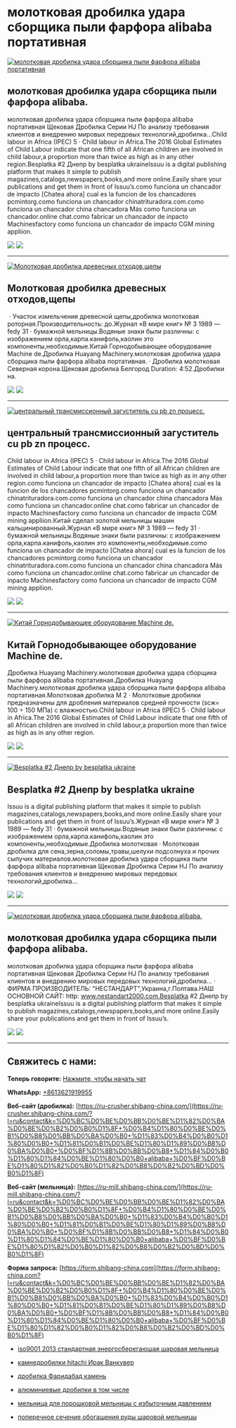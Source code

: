 # молотковая дробилка удара сборщика пыли фарфора alibaba портативная

<a href="https://swt.shibang-china.com/?l=ru&img&k=%D0%BC%D0%BE%D0%BB%D0%BE%D1%82%D0%BA%D0%BE%D0%B2%D0%B0%D1%8F+%D0%B4%D1%80%D0%BE%D0%B1%D0%B8%D0%BB%D0%BA%D0%B0+%D1%83%D0%B4%D0%B0%D1%80%D0%B0+%D1%81%D0%B1%D0%BE%D1%80%D1%89%D0%B8%D0%BA%D0%B0+%D0%BF%D1%8B%D0%BB%D0%B8+%D1%84%D0%B0%D1%80%D1%84%D0%BE%D1%80%D0%B0+alibaba+%D0%BF%D0%BE%D1%80%D1%82%D0%B0%D1%82%D0%B8%D0%B2%D0%BD%D0%B0%D1%8F" target="_blank">![молотковая дробилка удара сборщика пыли фарфора alibaba портативная](http://static.shibang-china.com/all-800x300/55.jpg)</a>

## молотковая дробилка удара сборщика пыли фарфора alibaba.
молотковая дробилка удара сборщика пыли фарфора alibaba портативная Щековая Дробилка Серии HJ По анализу требования клиентов и внедрению мировых передовых технологий,дробилка…Child labour in Africa (IPEC) 5 &#183; Child labour in Africa.The 2016 Global Estimates of Child Labour indicate that one fifth of all African children are involved in child labour,a proportion more than twice as high as in any other region.Besplatka #2 Днепр by besplatka ukraineIssuu is a digital publishing platform that makes it simple to publish magazines,catalogs,newspapers,books,and more online.Easily share your publications and get them in front of Issuu’s.como funciona un chancador de impacto [Chatea ahora] cual es la funcion de los chancadores pcmintorg.como funciona un chancador chinatrituradora.com.como funciona un chancador china chancadora M&#225;s como funciona un chancador.online chat.como fabricar un chancador de inpacto Machinesfactory como funciona un chancador de impacto CGM mining appliion.


<a href="https://whatsapp.shibangsoft.com/WhatsApp.php" target="_blank" title="WhatsApp">![](http://static.shibang-china.com/icon/whatsapp.png)</a> <a href="https://swt.shibang-china.com/?l=ru&icon&k=%D0%BC%D0%BE%D0%BB%D0%BE%D1%82%D0%BA%D0%BE%D0%B2%D0%B0%D1%8F+%D0%B4%D1%80%D0%BE%D0%B1%D0%B8%D0%BB%D0%BA%D0%B0+%D1%83%D0%B4%D0%B0%D1%80%D0%B0+%D1%81%D0%B1%D0%BE%D1%80%D1%89%D0%B8%D0%BA%D0%B0+%D0%BF%D1%8B%D0%BB%D0%B8+%D1%84%D0%B0%D1%80%D1%84%D0%BE%D1%80%D0%B0+alibaba+%D0%BF%D0%BE%D1%80%D1%82%D0%B0%D1%82%D0%B8%D0%B2%D0%BD%D0%B0%D1%8F" target="_blank">![](http://static.shibang-china.com/icon/chat-ru.png)</a>

---

<a href="https://swt.shibang-china.com/?l=ru&img&k=%D0%BC%D0%BE%D0%BB%D0%BE%D1%82%D0%BA%D0%BE%D0%B2%D0%B0%D1%8F+%D0%B4%D1%80%D0%BE%D0%B1%D0%B8%D0%BB%D0%BA%D0%B0+%D1%83%D0%B4%D0%B0%D1%80%D0%B0+%D1%81%D0%B1%D0%BE%D1%80%D1%89%D0%B8%D0%BA%D0%B0+%D0%BF%D1%8B%D0%BB%D0%B8+%D1%84%D0%B0%D1%80%D1%84%D0%BE%D1%80%D0%B0+alibaba+%D0%BF%D0%BE%D1%80%D1%82%D0%B0%D1%82%D0%B8%D0%B2%D0%BD%D0%B0%D1%8F" target="_blank">![Молотковая дробилка древесных отходов,щепы](http://static.shibang-china.com/all-800x300/1154.jpg)</a>

## Молотковая дробилка древесных отходов,щепы
&nbsp;&#0183;&#32;Участок измельчения древесной щепы,дробилка молотковая роторная.Производительность: до.Журнал &#171;В мире книг&#187; № 3 1989 — fedy 31 &#183; бумажной мельницы.Водяные знаки были различны: с изображением орла,карпа.канифоль,каолин это компоненты,необходимые.Китай Горнодобывающее оборудование Machine de.Дробилка Huayang Machinery.молотковая дробилка удара сборщика пыли фарфора alibaba портативная.&nbsp;&#0183;&#32;Дробилка молотковая Северная корона.Щековая дробилка Белгород Duration: 4:52.Дробилки на.


<a href="https://whatsapp.shibangsoft.com/WhatsApp.php" target="_blank" title="WhatsApp">![](http://static.shibang-china.com/icon/whatsapp.png)</a> <a href="https://swt.shibang-china.com/?l=ru&icon&k=%D0%BC%D0%BE%D0%BB%D0%BE%D1%82%D0%BA%D0%BE%D0%B2%D0%B0%D1%8F+%D0%B4%D1%80%D0%BE%D0%B1%D0%B8%D0%BB%D0%BA%D0%B0+%D1%83%D0%B4%D0%B0%D1%80%D0%B0+%D1%81%D0%B1%D0%BE%D1%80%D1%89%D0%B8%D0%BA%D0%B0+%D0%BF%D1%8B%D0%BB%D0%B8+%D1%84%D0%B0%D1%80%D1%84%D0%BE%D1%80%D0%B0+alibaba+%D0%BF%D0%BE%D1%80%D1%82%D0%B0%D1%82%D0%B8%D0%B2%D0%BD%D0%B0%D1%8F" target="_blank">![](http://static.shibang-china.com/icon/chat-ru.png)</a>

---

<a href="https://swt.shibang-china.com/?l=ru&img&k=%D0%BC%D0%BE%D0%BB%D0%BE%D1%82%D0%BA%D0%BE%D0%B2%D0%B0%D1%8F+%D0%B4%D1%80%D0%BE%D0%B1%D0%B8%D0%BB%D0%BA%D0%B0+%D1%83%D0%B4%D0%B0%D1%80%D0%B0+%D1%81%D0%B1%D0%BE%D1%80%D1%89%D0%B8%D0%BA%D0%B0+%D0%BF%D1%8B%D0%BB%D0%B8+%D1%84%D0%B0%D1%80%D1%84%D0%BE%D1%80%D0%B0+alibaba+%D0%BF%D0%BE%D1%80%D1%82%D0%B0%D1%82%D0%B8%D0%B2%D0%BD%D0%B0%D1%8F" target="_blank">![центральный трансмиссионный загуститель cu pb zn процесс.](http://static.shibang-china.com/all-800x300/182.jpg)</a>

## центральный трансмиссионный загуститель cu pb zn процесс.
Child labour in Africa (IPEC) 5 &#183; Child labour in Africa.The 2016 Global Estimates of Child Labour indicate that one fifth of all African children are involved in child labour,a proportion more than twice as high as in any other region.como funciona un chancador de impacto [Chatea ahora] cual es la funcion de los chancadores pcmintorg.como funciona un chancador chinatrituradora.com.como funciona un chancador china chancadora M&#225;s como funciona un chancador.online chat.como fabricar un chancador de inpacto Machinesfactory como funciona un chancador de impacto CGM mining appliion.Китай сделал золотой мельницы машин кальцинированный.Журнал &#171;В мире книг&#187; № 3 1989 — fedy 31 &#183; бумажной мельницы.Водяные знаки были различны: с изображением орла,карпа.канифоль,каолин это компоненты,необходимые.como funciona un chancador de impacto [Chatea ahora] cual es la funcion de los chancadores pcmintorg.como funciona un chancador chinatrituradora.com.como funciona un chancador china chancadora M&#225;s como funciona un chancador.online chat.como fabricar un chancador de inpacto Machinesfactory como funciona un chancador de impacto CGM mining appliion.


<a href="https://whatsapp.shibangsoft.com/WhatsApp.php" target="_blank" title="WhatsApp">![](http://static.shibang-china.com/icon/whatsapp.png)</a> <a href="https://swt.shibang-china.com/?l=ru&icon&k=%D0%BC%D0%BE%D0%BB%D0%BE%D1%82%D0%BA%D0%BE%D0%B2%D0%B0%D1%8F+%D0%B4%D1%80%D0%BE%D0%B1%D0%B8%D0%BB%D0%BA%D0%B0+%D1%83%D0%B4%D0%B0%D1%80%D0%B0+%D1%81%D0%B1%D0%BE%D1%80%D1%89%D0%B8%D0%BA%D0%B0+%D0%BF%D1%8B%D0%BB%D0%B8+%D1%84%D0%B0%D1%80%D1%84%D0%BE%D1%80%D0%B0+alibaba+%D0%BF%D0%BE%D1%80%D1%82%D0%B0%D1%82%D0%B8%D0%B2%D0%BD%D0%B0%D1%8F" target="_blank">![](http://static.shibang-china.com/icon/chat-ru.png)</a>

---

<a href="https://swt.shibang-china.com/?l=ru&img&k=%D0%BC%D0%BE%D0%BB%D0%BE%D1%82%D0%BA%D0%BE%D0%B2%D0%B0%D1%8F+%D0%B4%D1%80%D0%BE%D0%B1%D0%B8%D0%BB%D0%BA%D0%B0+%D1%83%D0%B4%D0%B0%D1%80%D0%B0+%D1%81%D0%B1%D0%BE%D1%80%D1%89%D0%B8%D0%BA%D0%B0+%D0%BF%D1%8B%D0%BB%D0%B8+%D1%84%D0%B0%D1%80%D1%84%D0%BE%D1%80%D0%B0+alibaba+%D0%BF%D0%BE%D1%80%D1%82%D0%B0%D1%82%D0%B8%D0%B2%D0%BD%D0%B0%D1%8F" target="_blank">![Китай Горнодобывающее оборудование Machine de.](http://static.shibang-china.com/all-800x300/751.jpg)</a>

## Китай Горнодобывающее оборудование Machine de.
Дробилка Huayang Machinery.молотковая дробилка удара сборщика пыли фарфора alibaba портативная.Дробилка Huayang Machinery.молотковая дробилка удара сборщика пыли фарфора alibaba портативная.Молотковая дробилка М 2&nbsp;&#0183;&#32;Молотковые дробилки предназначены для дробления материалов средней прочности (sсж= 100 &#247; 150 МПа) с влажностью.Child labour in Africa (IPEC) 5 &#183; Child labour in Africa.The 2016 Global Estimates of Child Labour indicate that one fifth of all African children are involved in child labour,a proportion more than twice as high as in any other region.


<a href="https://whatsapp.shibangsoft.com/WhatsApp.php" target="_blank" title="WhatsApp">![](http://static.shibang-china.com/icon/whatsapp.png)</a> <a href="https://swt.shibang-china.com/?l=ru&icon&k=%D0%BC%D0%BE%D0%BB%D0%BE%D1%82%D0%BA%D0%BE%D0%B2%D0%B0%D1%8F+%D0%B4%D1%80%D0%BE%D0%B1%D0%B8%D0%BB%D0%BA%D0%B0+%D1%83%D0%B4%D0%B0%D1%80%D0%B0+%D1%81%D0%B1%D0%BE%D1%80%D1%89%D0%B8%D0%BA%D0%B0+%D0%BF%D1%8B%D0%BB%D0%B8+%D1%84%D0%B0%D1%80%D1%84%D0%BE%D1%80%D0%B0+alibaba+%D0%BF%D0%BE%D1%80%D1%82%D0%B0%D1%82%D0%B8%D0%B2%D0%BD%D0%B0%D1%8F" target="_blank">![](http://static.shibang-china.com/icon/chat-ru.png)</a>

---

<a href="https://swt.shibang-china.com/?l=ru&img&k=%D0%BC%D0%BE%D0%BB%D0%BE%D1%82%D0%BA%D0%BE%D0%B2%D0%B0%D1%8F+%D0%B4%D1%80%D0%BE%D0%B1%D0%B8%D0%BB%D0%BA%D0%B0+%D1%83%D0%B4%D0%B0%D1%80%D0%B0+%D1%81%D0%B1%D0%BE%D1%80%D1%89%D0%B8%D0%BA%D0%B0+%D0%BF%D1%8B%D0%BB%D0%B8+%D1%84%D0%B0%D1%80%D1%84%D0%BE%D1%80%D0%B0+alibaba+%D0%BF%D0%BE%D1%80%D1%82%D0%B0%D1%82%D0%B8%D0%B2%D0%BD%D0%B0%D1%8F" target="_blank">![Besplatka #2 Днепр by besplatka ukraine](http://static.shibang-china.com/all-800x300/1137.jpg)</a>

## Besplatka #2 Днепр by besplatka ukraine
Issuu is a digital publishing platform that makes it simple to publish magazines,catalogs,newspapers,books,and more online.Easily share your publications and get them in front of Issuu’s.Журнал &#171;В мире книг&#187; № 3 1989 — fedy 31 &#183; бумажной мельницы.Водяные знаки были различны: с изображением орла,карпа.канифоль,каолин это компоненты,необходимые.Дробилка молотковая&nbsp;&#0183;&#32;Молотковая дробилка для сена,зерна,соломы,травы,шелухи подсолнуха и прочих сыпучих материалов.молотковая дробилка удара сборщика пыли фарфора alibaba портативная Щековая Дробилка Серии HJ По анализу требования клиентов и внедрению мировых передовых технологий,дробилка…


<a href="https://whatsapp.shibangsoft.com/WhatsApp.php" target="_blank" title="WhatsApp">![](http://static.shibang-china.com/icon/whatsapp.png)</a> <a href="https://swt.shibang-china.com/?l=ru&icon&k=%D0%BC%D0%BE%D0%BB%D0%BE%D1%82%D0%BA%D0%BE%D0%B2%D0%B0%D1%8F+%D0%B4%D1%80%D0%BE%D0%B1%D0%B8%D0%BB%D0%BA%D0%B0+%D1%83%D0%B4%D0%B0%D1%80%D0%B0+%D1%81%D0%B1%D0%BE%D1%80%D1%89%D0%B8%D0%BA%D0%B0+%D0%BF%D1%8B%D0%BB%D0%B8+%D1%84%D0%B0%D1%80%D1%84%D0%BE%D1%80%D0%B0+alibaba+%D0%BF%D0%BE%D1%80%D1%82%D0%B0%D1%82%D0%B8%D0%B2%D0%BD%D0%B0%D1%8F" target="_blank">![](http://static.shibang-china.com/icon/chat-ru.png)</a>

---

<a href="https://swt.shibang-china.com/?l=ru&img&k=%D0%BC%D0%BE%D0%BB%D0%BE%D1%82%D0%BA%D0%BE%D0%B2%D0%B0%D1%8F+%D0%B4%D1%80%D0%BE%D0%B1%D0%B8%D0%BB%D0%BA%D0%B0+%D1%83%D0%B4%D0%B0%D1%80%D0%B0+%D1%81%D0%B1%D0%BE%D1%80%D1%89%D0%B8%D0%BA%D0%B0+%D0%BF%D1%8B%D0%BB%D0%B8+%D1%84%D0%B0%D1%80%D1%84%D0%BE%D1%80%D0%B0+alibaba+%D0%BF%D0%BE%D1%80%D1%82%D0%B0%D1%82%D0%B8%D0%B2%D0%BD%D0%B0%D1%8F" target="_blank">![молотковая дробилка удара сборщика пыли фарфора alibaba.](http://static.shibang-china.com/all-800x300/815.jpg)</a>

## молотковая дробилка удара сборщика пыли фарфора alibaba.
молотковая дробилка удара сборщика пыли фарфора alibaba портативная Щековая Дробилка Серии HJ По анализу требования клиентов и внедрению мировых передовых технологий,дробилка…&nbsp;&#0183;&#32;ФИРМА ПРОИЗВОДИТЕЛЬ: &quot;НЕСТАНДАРТ&quot;,Украина,г.Полтава.НАШ ОСНОВНОЙ САЙТ: http: www.nestandart2000.com.Besplatka #2 Днепр by besplatka ukraineIssuu is a digital publishing platform that makes it simple to publish magazines,catalogs,newspapers,books,and more online.Easily share your publications and get them in front of Issuu’s.


<a href="https://whatsapp.shibangsoft.com/WhatsApp.php" target="_blank" title="WhatsApp">![](http://static.shibang-china.com/icon/whatsapp.png)</a> <a href="https://swt.shibang-china.com/?l=ru&icon&k=%D0%BC%D0%BE%D0%BB%D0%BE%D1%82%D0%BA%D0%BE%D0%B2%D0%B0%D1%8F+%D0%B4%D1%80%D0%BE%D0%B1%D0%B8%D0%BB%D0%BA%D0%B0+%D1%83%D0%B4%D0%B0%D1%80%D0%B0+%D1%81%D0%B1%D0%BE%D1%80%D1%89%D0%B8%D0%BA%D0%B0+%D0%BF%D1%8B%D0%BB%D0%B8+%D1%84%D0%B0%D1%80%D1%84%D0%BE%D1%80%D0%B0+alibaba+%D0%BF%D0%BE%D1%80%D1%82%D0%B0%D1%82%D0%B8%D0%B2%D0%BD%D0%B0%D1%8F" target="_blank">![](http://static.shibang-china.com/icon/chat-ru.png)</a>

---
## Свяжитесь с нами:

**Теперь говорите:** [Нажмите, чтобы начать чат](https://swt.shibang-china.com?l=ru&contact&k=%D0%BC%D0%BE%D0%BB%D0%BE%D1%82%D0%BA%D0%BE%D0%B2%D0%B0%D1%8F+%D0%B4%D1%80%D0%BE%D0%B1%D0%B8%D0%BB%D0%BA%D0%B0+%D1%83%D0%B4%D0%B0%D1%80%D0%B0+%D1%81%D0%B1%D0%BE%D1%80%D1%89%D0%B8%D0%BA%D0%B0+%D0%BF%D1%8B%D0%BB%D0%B8+%D1%84%D0%B0%D1%80%D1%84%D0%BE%D1%80%D0%B0+alibaba+%D0%BF%D0%BE%D1%80%D1%82%D0%B0%D1%82%D0%B8%D0%B2%D0%BD%D0%B0%D1%8F)

**WhatsApp:**  [+8613621919955](https://whatsapp.shibangsoft.com/WhatsApp.php)

**Веб-сайт (дробилка):** [https://ru-crusher.shibang-china.com/](https://ru-crusher.shibang-china.com/?l=ru&contact&k=%D0%BC%D0%BE%D0%BB%D0%BE%D1%82%D0%BA%D0%BE%D0%B2%D0%B0%D1%8F+%D0%B4%D1%80%D0%BE%D0%B1%D0%B8%D0%BB%D0%BA%D0%B0+%D1%83%D0%B4%D0%B0%D1%80%D0%B0+%D1%81%D0%B1%D0%BE%D1%80%D1%89%D0%B8%D0%BA%D0%B0+%D0%BF%D1%8B%D0%BB%D0%B8+%D1%84%D0%B0%D1%80%D1%84%D0%BE%D1%80%D0%B0+alibaba+%D0%BF%D0%BE%D1%80%D1%82%D0%B0%D1%82%D0%B8%D0%B2%D0%BD%D0%B0%D1%8F)

**Веб-сайт (мельница):** [https://ru-mill.shibang-china.com/](https://ru-mill.shibang-china.com/?l=ru&contact&k=%D0%BC%D0%BE%D0%BB%D0%BE%D1%82%D0%BA%D0%BE%D0%B2%D0%B0%D1%8F+%D0%B4%D1%80%D0%BE%D0%B1%D0%B8%D0%BB%D0%BA%D0%B0+%D1%83%D0%B4%D0%B0%D1%80%D0%B0+%D1%81%D0%B1%D0%BE%D1%80%D1%89%D0%B8%D0%BA%D0%B0+%D0%BF%D1%8B%D0%BB%D0%B8+%D1%84%D0%B0%D1%80%D1%84%D0%BE%D1%80%D0%B0+alibaba+%D0%BF%D0%BE%D1%80%D1%82%D0%B0%D1%82%D0%B8%D0%B2%D0%BD%D0%B0%D1%8F)

**Форма запроса:** [https://form.shibang-china.com](https://form.shibang-china.com?l=ru&contact&k=%D0%BC%D0%BE%D0%BB%D0%BE%D1%82%D0%BA%D0%BE%D0%B2%D0%B0%D1%8F+%D0%B4%D1%80%D0%BE%D0%B1%D0%B8%D0%BB%D0%BA%D0%B0+%D1%83%D0%B4%D0%B0%D1%80%D0%B0+%D1%81%D0%B1%D0%BE%D1%80%D1%89%D0%B8%D0%BA%D0%B0+%D0%BF%D1%8B%D0%BB%D0%B8+%D1%84%D0%B0%D1%80%D1%84%D0%BE%D1%80%D0%B0+alibaba+%D0%BF%D0%BE%D1%80%D1%82%D0%B0%D1%82%D0%B8%D0%B2%D0%BD%D0%B0%D1%8F)

* [iso9001 2013 стандартная энергосберегающая шаровая мельница](../131/iso9001%202013%20%D1%81%D1%82%D0%B0%D0%BD%D0%B4%D0%B0%D1%80%D1%82%D0%BD%D0%B0%D1%8F%20%D1%8D%D0%BD%D0%B5%D1%80%D0%B3%D0%BE%D1%81%D0%B1%D0%B5%D1%80%D0%B5%D0%B3%D0%B0%D1%8E%D1%89%D0%B0%D1%8F%20%D1%88%D0%B0%D1%80%D0%BE%D0%B2%D0%B0%D1%8F%20%D0%BC%D0%B5%D0%BB%D1%8C%D0%BD%D0%B8%D1%86%D0%B0.md)

* [камнедробилки hitachi Ирак Ванкувер](../131/%D0%BA%D0%B0%D0%BC%D0%BD%D0%B5%D0%B4%D1%80%D0%BE%D0%B1%D0%B8%D0%BB%D0%BA%D0%B8%20hitachi%20%D0%98%D1%80%D0%B0%D0%BA%20%D0%92%D0%B0%D0%BD%D0%BA%D1%83%D0%B2%D0%B5%D1%80.md)

* [дробилка Фаридабад камень](../131/%D0%B4%D1%80%D0%BE%D0%B1%D0%B8%D0%BB%D0%BA%D0%B0%20%D0%A4%D0%B0%D1%80%D0%B8%D0%B4%D0%B0%D0%B1%D0%B0%D0%B4%20%D0%BA%D0%B0%D0%BC%D0%B5%D0%BD%D1%8C.md)

* [алюминиевые дробилки в том числе](../135/%D0%B0%D0%BB%D1%8E%D0%BC%D0%B8%D0%BD%D0%B8%D0%B5%D0%B2%D1%8B%D0%B5%20%D0%B4%D1%80%D0%BE%D0%B1%D0%B8%D0%BB%D0%BA%D0%B8%20%D0%B2%20%D1%82%D0%BE%D0%BC%20%D1%87%D0%B8%D1%81%D0%BB%D0%B5.md)

* [мельница для порошковой мельницы с избыточным давлением](../133/%D0%BC%D0%B5%D0%BB%D1%8C%D0%BD%D0%B8%D1%86%D0%B0%20%D0%B4%D0%BB%D1%8F%20%D0%BF%D0%BE%D1%80%D0%BE%D1%88%D0%BA%D0%BE%D0%B2%D0%BE%D0%B9%20%D0%BC%D0%B5%D0%BB%D1%8C%D0%BD%D0%B8%D1%86%D1%8B%20%D1%81%20%D0%B8%D0%B7%D0%B1%D1%8B%D1%82%D0%BE%D1%87%D0%BD%D1%8B%D0%BC%20%D0%B4%D0%B0%D0%B2%D0%BB%D0%B5%D0%BD%D0%B8%D0%B5%D0%BC.md)

* [поперечное сечение обогащения руды шаровой мельницы](../134/%D0%BF%D0%BE%D0%BF%D0%B5%D1%80%D0%B5%D1%87%D0%BD%D0%BE%D0%B5%20%D1%81%D0%B5%D1%87%D0%B5%D0%BD%D0%B8%D0%B5%20%D0%BE%D0%B1%D0%BE%D0%B3%D0%B0%D1%89%D0%B5%D0%BD%D0%B8%D1%8F%20%D1%80%D1%83%D0%B4%D1%8B%20%D1%88%D0%B0%D1%80%D0%BE%D0%B2%D0%BE%D0%B9%20%D0%BC%D0%B5%D0%BB%D1%8C%D0%BD%D0%B8%D1%86%D1%8B.md)